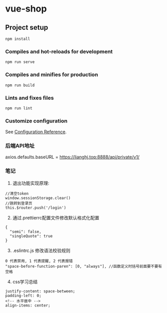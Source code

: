 # vue-shop

## Project setup
```
npm install
```

### Compiles and hot-reloads for development
```
npm run serve
```

### Compiles and minifies for production
```
npm run build
```

### Lints and fixes files
```
npm run lint
```

### Customize configuration
See [Configuration Reference](https://cli.vuejs.org/config/).

### 后端API地址
axios.defaults.baseURL = https://lianghj.top:8888/api/private/v1/

### 笔记
1. 退出功能实现原理:
```
//清空token
window.sessionStorage.clear()
//跳转到登录页
this.$router.push('/login')
```
2. 通过.prettierrc配置文件修改默认格式化配置
```
{
  "semi": false,
  "singleQuote": true
}
```
3. .eslintrc.js 修改语法校验规则
```
0 代表禁用, 1 代表提醒, 2 代表报错
"space-before-function-paren": [0, "always"], //函数定义时括号前面要不要有空格
```
4. css学习总结
```
justify-content: space-between;
padding-left: 0;
<!-- 水平居中 -->
align-items: center;
```